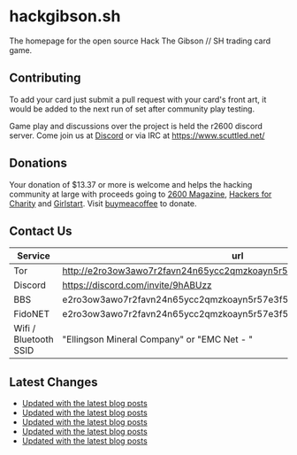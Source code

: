 # hackgibson.sh
The homepage for the open source Hack The Gibson // SH trading card game.


## Contributing

To add your card just submit a pull request with your card's front art, it would be added to the next run of set after community play testing.

Game play and discussions over the project is held the r2600 discord server. Come join us at [Discord](https://discord.com/invite/9hABUzz) or via IRC at https://www.scuttled.net/


## Donations

Your donation of $13.37 or more is welcome and helps the hacking community at large with proceeds going to [2600 Magazine](https://2600.com/), [Hackers for Charity](https://hackersforcharity.org) and [Girlstart](https://girlstart.org).  Visit [buymeacoffee](https://www.buymeacoffee.com/hackgibson.sh) to donate.


## Contact Us

Service | url
-|-
Tor | http://e2ro3ow3awo7r2favn24n65ycc2qmzkoayn5r57e3f56nvjwdcgg32ad.onion
Discord | https://discord.com/invite/9hABUzz
BBS | e2ro3ow3awo7r2favn24n65ycc2qmzkoayn5r57e3f56nvjwdcgg32ad.onion:23
FidoNET | e2ro3ow3awo7r2favn24n65ycc2qmzkoayn5r57e3f56nvjwdcgg32ad.onion:24554
Wifi / Bluetooth SSID | "Ellingson Mineral Company" or "EMC Net - <fidonet address>"

## Latest Changes
<!-- BLOG-POST-LIST:START -->
- [Updated with the latest blog posts](https://github.com/DFW2600/hackgibson.sh/commit/684539aacaf6f1ae860aaf18ae0539041243cd3c)
- [Updated with the latest blog posts](https://github.com/DFW2600/hackgibson.sh/commit/3a6a0b70db031bcc69efea0fecae5dbc2e5752fa)
- [Updated with the latest blog posts](https://github.com/DFW2600/hackgibson.sh/commit/b3631559a782fc760aae0bee5a207782672f6bc6)
- [Updated with the latest blog posts](https://github.com/DFW2600/hackgibson.sh/commit/33a9f3bbaed5a767e6d781d69af5bfa1ede51848)
- [Updated with the latest blog posts](https://github.com/DFW2600/hackgibson.sh/commit/a7c311f1257ed6b36eaae33db1f9058be2141f8e)
<!-- BLOG-POST-LIST:END -->
